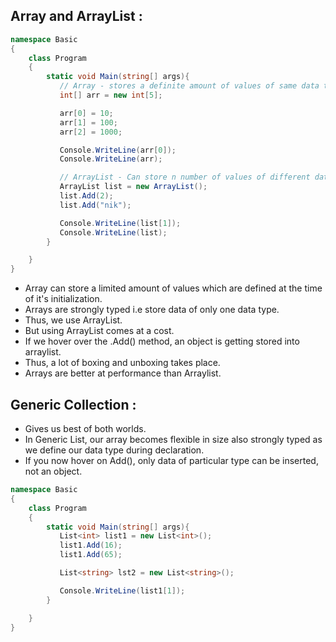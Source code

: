 ##  Array and ArrayList :

```csharp
namespace Basic
{
    class Program
    {
        static void Main(string[] args){
           // Array - stores a definite amount of values of same data type.
           int[] arr = new int[5];

           arr[0] = 10;
           arr[1] = 100;
           arr[2] = 1000;

           Console.WriteLine(arr[0]);
           Console.WriteLine(arr);

           // ArrayList - Can store n number of values of different data types.
           ArrayList list = new ArrayList();
           list.Add(2);
           list.Add("nik");

           Console.WriteLine(list[1]);
           Console.WriteLine(list);
        }

    }
}
```
- Array can store a limited amount of values which are defined at the time of it's initialization.
- Arrays are strongly typed  i.e store data of only one data type.
- Thus, we use ArrayList.
- But using ArrayList comes at a cost.
- If we hover over the .Add() method, an object is getting stored into arraylist.
- Thus, a lot of boxing and unboxing takes place.
- Arrays are better at performance than Arraylist.


## Generic Collection :

- Gives us best of both worlds.
- In Generic List, our array becomes flexible in size also strongly typed as we define our data type during declaration.
- If you now hover on Add(), only data of particular type can be inserted, not an object.

```csharp
namespace Basic
{
    class Program
    {
        static void Main(string[] args){
           List<int> list1 = new List<int>();
           list1.Add(16);
           list1.Add(65);

           List<string> lst2 = new List<string>();

           Console.WriteLine(list1[1]);
        }

    }
}
```


















